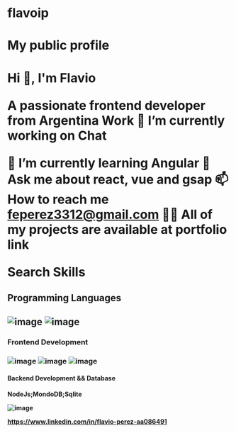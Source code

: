 # flavoip
<h1>My public profile<h1>

Hi 👋, I'm
Flavio

A passionate frontend developer from Argentina
Work
🔭 I’m currently working on
Chat

🌱 I’m currently learning
Angular
💬 Ask me about
react, vue and gsap
📫 How to reach me
feperez3312@gmail.com
👨‍💻 All of my projects are available at
portfolio link

Search Skills
<h2>Programming Languages<h2>

![image](https://user-images.githubusercontent.com/63319670/112313762-fb075480-8c86-11eb-9f99-3d0267ed2097.png)
![image](https://user-images.githubusercontent.com/63319670/112313811-0bb7ca80-8c87-11eb-927d-55663901f616.png)

<h3>Frontend Development<h3>

![image](https://user-images.githubusercontent.com/63319670/112313869-1c684080-8c87-11eb-886a-32b5297842d8.png)
![image](https://user-images.githubusercontent.com/63319670/112313890-225e2180-8c87-11eb-87d4-1cfe977928bc.png)
![image](https://user-images.githubusercontent.com/63319670/112313911-27bb6c00-8c87-11eb-9f5d-b489e784bce4.png)

<h4>Backend Development && Database<h4>
NodeJs;MondoDB;Sqlite
  
![image](https://user-images.githubusercontent.com/63319670/112314866-49692300-8c88-11eb-89ef-54bd519cc5b3.png)

https://www.linkedin.com/in/flavio-perez-aa086491
  






  


